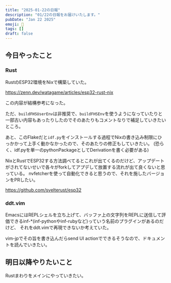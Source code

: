 ```yaml
---
title: "2025-01-22の日報"
description: "01/22の日報をお届けいたします。"
pubDate: "Jan 22 2025"
emoji: 🦊
tags: []
draft: false
---
```


## 今日やったこと

### Rust

RustのESP32環境をNixで構築していた。

https://zenn.dev/watagame/articles/esp32-rust-nix

この内容が結構参考になった。

ただ、`buildFHSUserEnv`は非推奨で、`buildFHSEnv`を使うようになっていたりと一部古い内容もあったりしたのでそのあたりもコメントなりで補足していきたいところ。

あと、このFlakeだと`idf.py`をインストールする過程でNixの書き込み制限にひっかかって上手く動かなかったので、そのあたりの修正もしていきたい。
(恐らく、idf.pyを単一のpythonPackageとしてDerivationを書く必要がある)

NixとRustでESP32する方法調べてるとこれが出てくるのだけど、アップデートがされてないせいで各々がforkしてアプデして放置する流れが出て良くないと思っている。
nvfetcherを使って自動化できると思うので、それを施したバージョンをPRしたい。

https://github.com/svelterust/esp32

### ddt.vim

EmacsにはREPLシェルを立ち上げて、バッファ上の文字列をREPLに送信して評価できるinf-*(inf-pythonやinf-rubyなど)っていう名前のプラグインがあるのだけど、
それをddt.vimで再現できないか考えていた。

vim-jpでその旨を書き込んだらsend UI
actionでできるそうなので、ドキュメントを読んでいきたい。

## 明日以降やりたいこと

Rustまわりをメインにやっていきたい。
